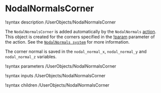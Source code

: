 # NodalNormalsCorner

!syntax description /UserObjects/NodalNormalsCorner

The `NodalNormalsCorner` is added automatically by the `NodalNormals` [action](AddNodalNormalsAction.md).
This object is created for the corners specified in the [!param](/NodalNormals/AddNodalNormalsAction/corner_boundary)
parameter of the action.
See the [`NodalNormals system`](syntax/NodalNormals/index.md) for more information.

The corner normal is saved in the `nodal_normal_x`, `nodal_normal_y` and `nodal_normal_z` variables.

!syntax parameters /UserObjects/NodalNormalsCorner

!syntax inputs /UserObjects/NodalNormalsCorner

!syntax children /UserObjects/NodalNormalsCorner
